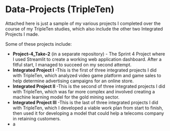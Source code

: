 # Data-Projects (TripleTen)
Attached here is just a sample of my various projects I completed over the course of my TripleTen studies, which also include the other two Integrated Projects I made.

Some of these projects include:

* **Project-4_Take-2** (in a separate repository) - The Sprint 4 Project where I used Streamlit to create a working web application dashboard. After a fitful start, I managed to succeed on my second attempt.
* **Integrated Project I** -This is the first of three integrated projects I did with TripleTen, which analyzed video game platform and game sales to help determine advertising campaigns for an online store.
* **Integrated Project II** -This is the second of three integrated projects I did with TripleTen, which was far more complex and involved creating a machine learning model for the gold mining sector.
* **Integrated Project III** -This is the last of three integrated projects I did with TripleTen, which I developed a viable work plan from start to finish, then used it for developing a model that could help a telecoms company in retaining customers.
* a

